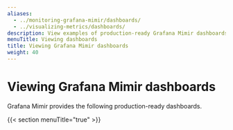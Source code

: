 ```yaml
---
aliases:
  - ../monitoring-grafana-mimir/dashboards/
  - ../visualizing-metrics/dashboards/
description: View examples of production-ready Grafana Mimir dashboards.
menuTitle: Viewing dashboards
title: Viewing Grafana Mimir dashboards
weight: 40
---
```


# Viewing Grafana Mimir dashboards

Grafana Mimir provides the following production-ready dashboards.

{{< section menuTitle="true" >}}
